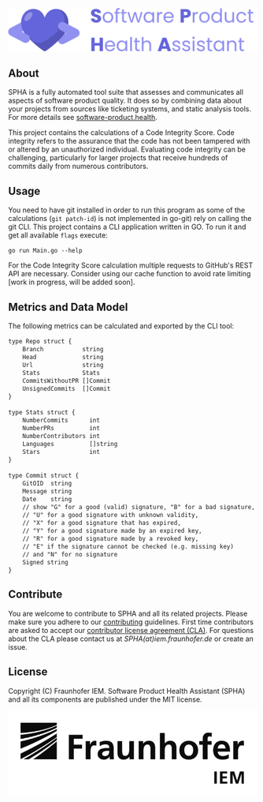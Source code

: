 ![SPHA Logo](docs/img/Software_Project_Health_Assistant_Secondary-Logo.png)

## About

SPHA is a fully automated tool suite that assesses and communicates all aspects
of software product quality. It does so by combining data about your projects
from sources like ticketing systems, and static analysis tools. For more details
see [software-product.health](https://www.software-product.health).

This project contains the calculations of a Code Integrity Score. Code integrity refers to the assurance that the code has not been tampered with or altered by an unauthorized individual. Evaluating code integrity can be challenging, particularly for larger projects that receive hundreds of commits daily from numerous contributors.

## Usage

You need to have git installed in order to run this program as some of the calculations (`git patch-id`) is not implemented in go-git) rely on calling the git CLI.
This project contains a CLI application written in GO. To run it and get all available `flags` execute:

```
go run Main.go --help
```
For the Code Integrity Score calculation multiple requests to GitHub's REST API are necessary. Consider using our cache function to avoid rate limiting [work in progress, will be added soon].

## Metrics and Data Model
The following metrics can be calculated and exported by the CLI tool:
```
type Repo struct {
	Branch           string
	Head             string
	Url              string
	Stats            Stats
	CommitsWithoutPR []Commit
	UnsignedCommits  []Commit
}

type Stats struct {
	NumberCommits      int
	NumberPRs          int
	NumberContributors int
	Languages          []string
	Stars              int
}

type Commit struct {
	GitOID  string
	Message string
	Date    string
	// show "G" for a good (valid) signature, "B" for a bad signature,
	// "U" for a good signature with unknown validity,
	// "X" for a good signature that has expired,
	// "Y" for a good signature made by an expired key,
	// "R" for a good signature made by a revoked key,
	// "E" if the signature cannot be checked (e.g. missing key)
	// and "N" for no signature
	Signed string
}
```

## Contribute

You are welcome to contribute to SPHA and all its related projects. Please make sure you adhere to our
[contributing](CONTRIBUTING.md) guidelines.
First time contributors are asked to accept our
[contributor license agreement (CLA)](CLA.md).
For questions about the CLA please contact us at _SPHA(at)iem.fraunhofer.de_ or create an issue.

## License

Copyright (C) Fraunhofer IEM.
Software Product Health Assistant (SPHA) and all its components are published under the MIT license.

<picture>
<source media="(prefers-color-scheme: dark)" srcset="./docs/img/IEM_Logo_White.png">
<img alt="Logo IEM" src="./docs/img/IEM_Logo_Dark.png">
</picture>
